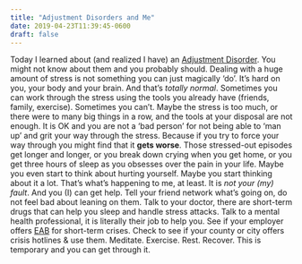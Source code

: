 ```yaml
---
title: "Adjustment Disorders and Me"
date: 2019-04-23T11:39:45-0600
draft: false
---
```


Today I learned about (and realized I have) an [Adjustment Disorder](https://www.mayoclinic.org/diseases-conditions/adjustment-disorders/symptoms-causes/syc-20355224). You might not know about them and you probably should.
Dealing with a huge amount of stress is not something you can just magically ‘do’. It’s hard on you, your body and your brain. And that’s _totally normal_. Sometimes you can work through the stress using the tools you already have (friends, family, exercise). Sometimes you can’t. Maybe the stress is too much, or there were to many big things in a row, and the tools at your disposal are not enough. It is OK and you are not a ‘bad person’ for not being able to ‘man up’ and grit your way through the stress.
Because if you try to force your way through you might find that it **gets worse**. Those stressed-out episodes get longer and longer, or you break down crying when you get home, or you get three hours of sleep as you obsesses over the pain in your life. Maybe you even start to think about hurting yourself. Maybe you start thinking about it a lot.
That’s what’s happening to me, at least.
It is _not your (my) fault_. And you (I) can get help. Tell your friend network what’s going on, do not feel bad about leaning on them. Talk to your doctor, there are short-term drugs that can help you sleep and handle stress attacks. Talk to a mental health professional, it is literally their job to help you. See if your employer offers [EAB](https://en.wikipedia.org/wiki/Employee_assistance_program) for short-term crises. Check to see if your county or city offers crisis hotlines & use them. Meditate. Exercise. Rest. Recover. This is temporary and you can get through it.
